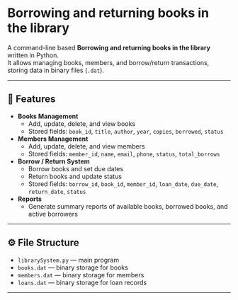 # Borrowing and returning books in the library

A command-line based **Borrowing and returning books in the library** written in Python.  
It allows managing books, members, and borrow/return transactions, storing data in binary files (`.dat`).

---

## 📌 Features
- **Books Management**
  - Add, update, delete, and view books
  - Stored fields: `book_id`, `title`, `author`, `year`, `copies`, `borrowed`, `status`
- **Members Management**
  - Add, update, delete, and view members
  - Stored fields: `member_id`, `name`, `email`, `phone`, `status`, `total_borrows`
- **Borrow / Return System**
  - Borrow books and set due dates
  - Return books and update status
  - Stored fields: `borrow_id`, `book_id`, `member_id`, `loan_date`, `due_date`, `return_date`, `status`
- **Reports**
  - Generate summary reports of available books, borrowed books, and active borrowers

---

## ⚙️ File Structure
- `librarySystem.py` — main program
- `books.dat` — binary storage for books
- `members.dat` — binary storage for members
- `loans.dat` — binary storage for loan records

---
